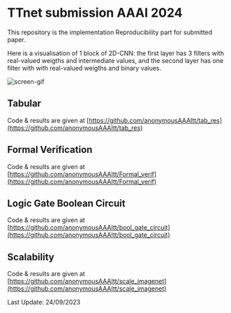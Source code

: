 # TTnet submission AAAI 2024


This repository is the implementation Reproducibility part for submitted paper.







Here is a visualisation of 1 block of 2D-CNN: the first layer has 3 filters with real-valued weigths and intermediate values, and the second layer has one filter with with real-valued weigths and  binary values.

![screen-gif](./gif/animatedGIF.gif)


## Tabular

Code & results are given at [https://github.com/anonymousAAAItt/tab_res](https://github.com/anonymousAAAItt/tab_res)

## Formal Verification

Code & results are given at [https://github.com/anonymousAAAItt/Formal_verif](https://github.com/anonymousAAAItt/Formal_verif)

## Logic Gate Boolean Circuit

Code & results are given at [https://github.com/anonymousAAAItt/bool_gate_circuit](https://github.com/anonymousAAAItt/bool_gate_circuit)

## Scalability

Code & results are given at [https://github.com/anonymousAAAItt/scale_imagenet](https://github.com/anonymousAAAItt/scale_imagenet)

Last Update: 24/09/2023
